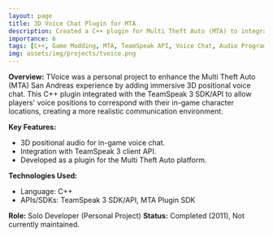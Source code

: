 ```yaml
---
layout: page
title: 3D Voice Chat Plugin for MTA
description: Created a C++ plugin for Multi Theft Auto (MTA) to integrate 3D positional voice chat into the game, utilizing the TeamSpeak 3 API.
importance: 6
tags: [C++, Game Modding, MTA, TeamSpeak API, Voice Chat, Audio Programming, Plugin Development, Gaming]
img: assets/img/projects/tvoice.png
---
```


**Overview:**
TVoice was a personal project to enhance the Multi Theft Auto (MTA) San Andreas experience by adding immersive 3D positional voice chat. This C++ plugin integrated with the TeamSpeak 3 SDK/API to allow players' voice positions to correspond with their in-game character locations, creating a more realistic communication environment.

**Key Features:**
*   3D positional audio for in-game voice chat.
*   Integration with TeamSpeak 3 client API.
*   Developed as a plugin for the Multi Theft Auto platform.

**Technologies Used:**
*   Language: C++
*   APIs/SDKs: TeamSpeak 3 SDK/API, MTA Plugin SDK

**Role:** Solo Developer (Personal Project)
**Status:** Completed (2011), Not currently maintained.
